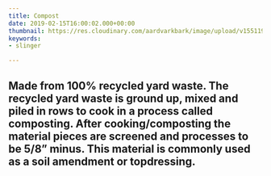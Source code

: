 ```yaml
---
title: Compost
date: 2019-02-15T16:00:02.000+00:00
thumbnail: https://res.cloudinary.com/aardvarkbark/image/upload/v1551198026/products-fine-dark-bark.jpg
keywords:
- slinger

---
```

## Made from 100% recycled yard waste. The recycled yard waste is ground up, mixed and piled in rows to cook in a process called composting.  After cooking/composting the material pieces are screened and processes to be 5/8” minus. This material is commonly used as a soil amendment or topdressing.